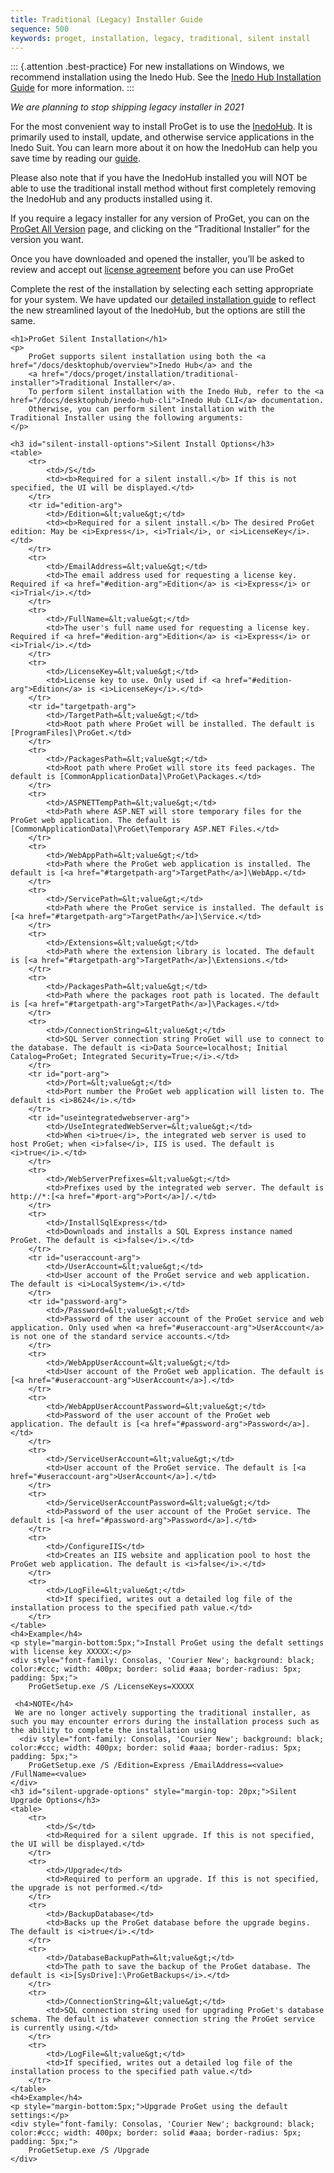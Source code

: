 ```yaml
---
title: Traditional (Legacy) Installer Guide
sequence: 500
keywords: proget, installation, legacy, traditional, silent install
---
```


::: {.attention .best-practice} 
For new installations on Windows, we recommend installation using the Inedo Hub. See the [Inedo Hub Installation Guide](/docs/proget/installation/installation-guide) for more information.
:::

*We are planning to stop shipping legacy installer in 2021*

For the most convenient way to install ProGet is to use the [InedoHub](https://my.inedo.com/downloads). It is primarily used to install, update, and otherwise service applications in the Inedo Suit. You can learn more about it on how the InedoHub can help you save time by reading our [guide](https://docs.inedo.com/docs/desktophub/overview).

Please also note that if you have the InedoHub installed you will NOT be able to use the traditional install method without first completely removing the InedoHub and any products installed using it.

If you require a legacy installer for any version of ProGet, you can on the [ProGet All Version](https://my.inedo.com/proget/versions) page, and clicking on the “Traditional Installer” for the version you want.

Once you have downloaded and opened the installer, you’ll be asked to review and accept out [license agreement](https://inedo.com/proget/license-agreement) before you can use ProGet

Complete the rest of the installation by selecting each setting appropriate for your system. We have updated our [detailed installation guide](https://docs.inedo.com/docs/proget/installation/installation-guide) to reflect the new streamlined layout of the InedoHub, but the options are still the same.

    <h1>ProGet Silent Installation</h1>
    <p>
        ProGet supports silent installation using both the <a href="/docs/desktophub/overview">Inedo Hub</a> and the 
        <a href="/docs/proget/installation/traditional-installer">Traditional Installer</a>. 
        To perform silent installation with the Inedo Hub, refer to the <a href="/docs/desktophub/inedo-hub-cli">Inedo Hub CLI</a> documentation.
        Otherwise, you can perform silent installation with the Traditional Installer using the following arguments:
    </p>

    <h3 id="silent-install-options">Silent Install Options</h3>
    <table>
        <tr>
            <td>/S</td>
            <td><b>Required for a silent install.</b> If this is not specified, the UI will be displayed.</td>
        </tr>
        <tr id="edition-arg">
            <td>/Edition=&lt;value&gt;</td>
            <td><b>Required for a silent install.</b> The desired ProGet edition: May be <i>Express</i>, <i>Trial</i>, or <i>LicenseKey</i>.</td>
        </tr>
        <tr>
            <td>/EmailAddress=&lt;value&gt;</td>
            <td>The email address used for requesting a license key. Required if <a href="#edition-arg">Edition</a> is <i>Express</i> or <i>Trial</i>.</td>
        </tr>
        <tr>
            <td>/FullName=&lt;value&gt;</td>
            <td>The user's full name used for requesting a license key. Required if <a href="#edition-arg">Edition</a> is <i>Express</i> or <i>Trial</i>.</td>
        </tr>
        <tr>
            <td>/LicenseKey=&lt;value&gt;</td>
            <td>License key to use. Only used if <a href="#edition-arg">Edition</a> is <i>LicenseKey</i>.</td>
        </tr>
        <tr id="targetpath-arg">
            <td>/TargetPath=&lt;value&gt;</td>
            <td>Root path where ProGet will be installed. The default is [ProgramFiles]\ProGet.</td>
        </tr>
        <tr>
            <td>/PackagesPath=&lt;value&gt;</td>
            <td>Root path where ProGet will store its feed packages. The default is [CommonApplicationData]\ProGet\Packages.</td>
        </tr>
        <tr>
            <td>/ASPNETTempPath=&lt;value&gt;</td>
            <td>Path where ASP.NET will store temporary files for the ProGet web application. The default is [CommonApplicationData]\ProGet\Temporary ASP.NET Files.</td>
        </tr>
        <tr>
            <td>/WebAppPath=&lt;value&gt;</td>
            <td>Path where the ProGet web application is installed. The default is [<a href="#targetpath-arg">TargetPath</a>]\WebApp.</td>
        </tr>
        <tr>
            <td>/ServicePath=&lt;value&gt;</td>
            <td>Path where the ProGet service is installed. The default is [<a href="#targetpath-arg">TargetPath</a>]\Service.</td>
        </tr>
        <tr>
            <td>/Extensions=&lt;value&gt;</td>
            <td>Path where the extension library is located. The default is [<a href="#targetpath-arg">TargetPath</a>]\Extensions.</td>
        </tr>
        <tr>
            <td>/PackagesPath=&lt;value&gt;</td>
            <td>Path where the packages root path is located. The default is [<a href="#targetpath-arg">TargetPath</a>]\Packages.</td>
        </tr>
        <tr>
            <td>/ConnectionString=&lt;value&gt;</td>
            <td>SQL Server connection string ProGet will use to connect to the database. The default is <i>Data Source=localhost; Initial Catalog=ProGet; Integrated Security=True;</i>.</td>
        </tr>
        <tr id="port-arg">
            <td>/Port=&lt;value&gt;</td>
            <td>Port number the ProGet web application will listen to. The default is <i>8624</i>.</td>
        </tr>
        <tr id="useintegratedwebserver-arg">
            <td>/UseIntegratedWebServer=&lt;value&gt;</td>
            <td>When <i>true</i>, the integrated web server is used to host ProGet; when <i>false</i>, IIS is used. The default is <i>true</i>.</td>
        </tr>
        <tr>
            <td>/WebServerPrefixes=&lt;value&gt;</td>
            <td>Prefixes used by the integrated web server. The default is http://*:[<a href="#port-arg">Port</a>]/.</td>
        </tr>
        <tr>
            <td>/InstallSqlExpress</td>
            <td>Downloads and installs a SQL Express instance named ProGet. The default is <i>false</i>.</td>
        </tr>
        <tr id="useraccount-arg">
            <td>/UserAccount=&lt;value&gt;</td>
            <td>User account of the ProGet service and web application. The default is <i>LocalSystem</i>.</td>
        </tr>
        <tr id="password-arg">
            <td>/Password=&lt;value&gt;</td>
            <td>Password of the user account of the ProGet service and web application. Only used when <a href="#useraccount-arg">UserAccount</a> is not one of the standard service accounts.</td>
        </tr>
        <tr>
            <td>/WebAppUserAccount=&lt;value&gt;</td>
            <td>User account of the ProGet web application. The default is [<a href="#useraccount-arg">UserAccount</a>].</td>
        </tr>
        <tr>
            <td>/WebAppUserAccountPassword=&lt;value&gt;</td>
            <td>Password of the user account of the ProGet web application. The default is [<a href="#password-arg">Password</a>].</td>
        </tr>
        <tr>
            <td>/ServiceUserAccount=&lt;value&gt;</td>
            <td>User account of the ProGet service. The default is [<a href="#useraccount-arg">UserAccount</a>].</td>
        </tr>
        <tr>
            <td>/ServiceUserAccountPassword=&lt;value&gt;</td>
            <td>Password of the user account of the ProGet service. The default is [<a href="#password-arg">Password</a>].</td>
        </tr>
        <tr>
            <td>/ConfigureIIS</td>
            <td>Creates an IIS website and application pool to host the ProGet web application. The default is <i>false</i>.</td>
        </tr>
        <tr>
            <td>/LogFile=&lt;value&gt;</td>
            <td>If specified, writes out a detailed log file of the installation process to the specified path value.</td>
        </tr>
    </table>
    <h4>Example</h4>
    <p style="margin-bottom:5px;">Install ProGet using the defalt settings with license key XXXXX:</p>
    <div style="font-family: Consolas, 'Courier New'; background: black; color:#ccc; width: 400px; border: solid #aaa; border-radius: 5px; padding: 5px;">
        ProGetSetup.exe /S /LicenseKeys=XXXXX
        
     <h4>NOTE</h4>
     We are no longer actively supporting the traditional installer, as such you may encounter errors during the installation process such as the ability to complete the installation using 
      <div style="font-family: Consolas, 'Courier New'; background: black; color:#ccc; width: 400px; border: solid #aaa; border-radius: 5px; padding: 5px;">
        ProGetSetup.exe /S /Edition=Express /EmailAddress=<value> /FullName=<value>      
    </div>
    <h3 id="silent-upgrade-options" style="margin-top: 20px;">Silent Upgrade Options</h3>
    <table>
        <tr>
            <td>/S</td>
            <td>Required for a silent upgrade. If this is not specified, the UI will be displayed.</td>
        </tr>
        <tr>
            <td>/Upgrade</td>
            <td>Required to perform an upgrade. If this is not specified, the upgrade is not performed.</td>
        </tr>
        <tr>
            <td>/BackupDatabase</td>
            <td>Backs up the ProGet database before the upgrade begins. The default is <i>true</i>.</td>
        </tr>
        <tr>
            <td>/DatabaseBackupPath=&lt;value&gt;</td>
            <td>The path to save the backup of the ProGet database. The default is <i>[SysDrive]:\ProGetBackups</i>.</td>
        </tr>
        <tr>
            <td>/ConnectionString=&lt;value&gt;</td>
            <td>SQL connection string used for upgrading ProGet's database schema. The default is whatever connection string the ProGet service is currently using.</td>
        </tr>
        <tr>
            <td>/LogFile=&lt;value&gt;</td>
            <td>If specified, writes out a detailed log file of the installation process to the specified path value.</td>
        </tr>
    </table>
    <h4>Example</h4>
    <p style="margin-bottom:5px;">Upgrade ProGet using the default settings:</p>
    <div style="font-family: Consolas, 'Courier New'; background: black; color:#ccc; width: 400px; border: solid #aaa; border-radius: 5px; padding: 5px;">
        ProGetSetup.exe /S /Upgrade
    </div>
